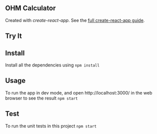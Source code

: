 OHM Calculator
---

Created with *create-react-app*. See the [full create-react-app guide](https://github.com/facebookincubator/create-react-app/blob/master/packages/react-scripts/template/README.md).



Try It
---





Install
---
Install all the dependencies using
`npm install`



Usage
---
To run the app in dev mode, and open http://localhost:3000/ in the web browser to see the result
`npm start`

Test
---
To run the unit tests in this project
`npm start`


